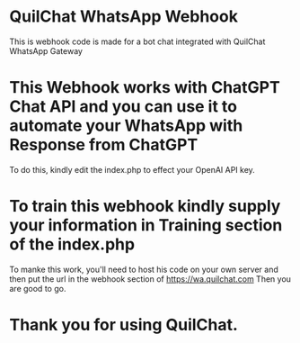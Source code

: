 # QuilChat WhatsApp Webhook
This is webhook code is made for a bot chat integrated with QuilChat WhatsApp Gateway

# This Webhook works with ChatGPT Chat API and you can use it to automate your WhatsApp with Response from ChatGPT
To do this, kindly edit the index.php to effect your OpenAI API key.

# To train this webhook kindly supply your information in Training section of the index.php

To manke this work, you'll need to host his code on your own server and then put the url in the webhook section of https://wa.quilchat.com
Then you are good to go.

# Thank you for using QuilChat.
